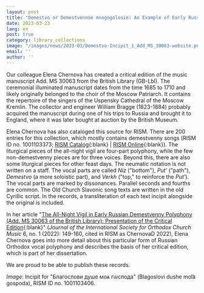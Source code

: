 ```yaml
---
layout: post
title: "Demestvo or Demestvennoe mnogogolosie: An Example of Early Russian Orthodox Vocal Polyphony"
date: 2023-03-23
lang: en
post: true
category: library_collections
image: "/images/news/2023-03/Demestvo-Incipit_1_Add_MS_30063-website.png"
email: ''
author: ''
---
```


Our colleague Elena Chernova has created a critical edition of the music manuscript Add. MS 30063 from the British Library (GB-Lbl). The ceremonial illuminated manuscript dates from the time 1685 to 1710 and likely originally belonged to the choir of the Moscow Patriarch. It contains the repertoire of the singers of the Uspensky Cathedral of the Moscow Kremlin. The collector and engineer William Bragge (1823-1884) probably acquired the manuscript during one of his trips to Russia and brought it to England, where it was later bought at auction by the British Museum.  

Elena Chernova has also cataloged this source for RISM. There are 200 entries for this collection, which mostly contains demestvenny songs (RISM ID no. 1001103373; [RISM Catalog](https://opac.rism.info/search?id=1001103373&View=rism){:blank} \| [RISM Online](https://rism.online/sources/1001103373){:blank}). The liturgical pieces of the all-night vigil are four-part polyphony, while the few non-demestvenny pieces are for three voices. Beyond this, there are also some liturgical pieces for other feast days. The neumatic notation is not written on a staff. The vocal parts are called _Niz_ ("bottom"), _Put'_ ("path"), _Demestvo_ (a more soloistic part), and _Verkh_ ("top," to reinforce the _Put'_). The vocal parts are marked by dissonances. Parallel seconds and fourths are common. The Old Church Slavonic song texts are written in the old Cyrillic script. In the records, a transliteration of each text incipit alongside the original is included.  

In her article "[The All-Night Vigil in Early Russian Demestvenny Polyphony (Add. MS 30063 of the British Library): Presentation of the Critical Edition](https://doi.org/10.57050/jisocm.113326){:blank}" (_Journal of the International Society for Orthodox Church Music_ 6, no. 1 (2022): 149-160, cited in RISM as ChernovaD 2022), Elena Chernova goes into more detail about this particular form of Russian Orthodox vocal polyphony and describes the basis of her critical edition, which is part of her dissertation.  

We are proud to be able to publish these records.  

_Image_: Incipit for "Благослови душе моѧ гѡспода" (Blagoslovi dushe moi͡a gospoda), RISM ID no. 1001103406.
